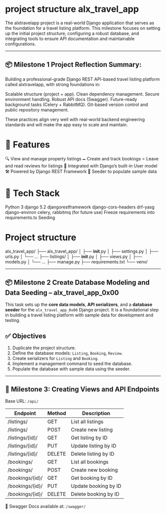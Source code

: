 # project structure alx_travel_app
The alxtravelapp project is a real-world Django application that serves as the foundation for a travel listing platform. This milestone focuses on setting up the initial project structure, configuring a robust database, and integrating tools to ensure API documentation and maintainable configurations.

---

## 📦 Milestone 1 Project Reflection Summary:
Building a professional-grade Django REST API-based travel listing platform called alxtravelapp, with strong foundations in:

Scalable structure (project + app).
Clean dependency management.
Secure environment handling.
Robust API docs (Swagger).
Future-ready background tasks (Celery + RabbitMQ).
Git-based version control and public repository management.

These practices align very well with real-world backend engineering standards and will make the app easy to scale and maintain.


# 🚀 Features
🔍 View and manage property listings
🗕️ Create and track bookings
⭐ Leave and read reviews for listings
🔐 Integrated with Django’s built-in User model
🛠 Powered by Django REST Framework
🧪 Seeder to populate sample data
 

# 🧱 Tech Stack
Python 3
django 5.2
djangorestframework
django-cors-headers
drf-yasg
django-environ
celery, rabbitmq (for future use)
Freeze requirements into requirements.tx
Seeding


# Project structure

alx_travel_app/
├── alx_travel_app/
│   ├── __init__.py
│   ├── settings.py
│   ├── urls.py
│   └── ...
├── listings/
│   ├── __init__.py
│   ├── views.py
│   ├── models.py
│   └── ...
├── manage.py
├── requirements.txt
└── venv/

---

## 📦 Milestone 2 Create Database Modeling and Data Seeding – alx_travel_app_0x00

This task sets up the **core data models**, **API serializers**, and a **database seeder** for the `alx_travel_app_0x00` Django project. It is a foundational step in building a travel listing platform with sample data for development and testing.


## ✅ Objectives

1. Duplicate the project structure.
2. Define the database models: `Listing`, `Booking`, `Review`.
3. Create serializers for `Listing` and `Booking`.
4. Implement a management command to seed the database.
5. Populate the database with sample data using the seeder.

---

## 🚀 Milestone 3: Creating Views and API Endpoints

Base URL: `/api/`

| Endpoint              | Method | Description              |
|-----------------------|--------|--------------------------|
| /listings/            | GET    | List all listings        |
| /listings/            | POST   | Create new listing       |
| /listings/{id}/       | GET    | Get listing by ID        |
| /listings/{id}/       | PUT    | Update listing by ID     |
| /listings/{id}/       | DELETE | Delete listing by ID     |
| /bookings/            | GET    | List all bookings        |
| /bookings/            | POST   | Create new booking       |
| /bookings/{id}/       | GET    | Get booking by ID        |
| /bookings/{id}/       | PUT    | Update booking by ID     |
| /bookings/{id}/       | DELETE | Delete booking by ID     |

📘 Swagger Docs available at: `/swagger/`
